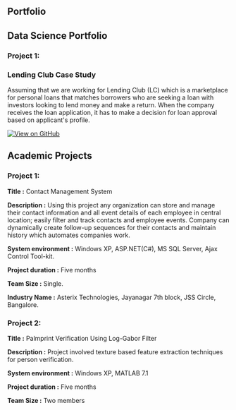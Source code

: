 ## Portfolio

## Data Science Portfolio

### Project 1:

### Lending Club Case Study

 Assuming that we are working for Lending Club (LC) which is a marketplace for personal loans that matches borrowers who are seeking a loan with investors looking to lend money and make a return. When the company receives the loan application, it has to make a decision for loan approval based on applicant's profile.
 
[![View on GitHub](https://img.shields.io/badge/GitHub-View_on_GitHub-blue?logo=GitHub)](https://github.com/PrathimaKumariBV/Lending_Club_Case_Study)

## Academic Projects

### Project 1:

**Title			         :**	Contact Management System

**Description		     :**	Using this project any organization can store and manage their contact information and all event details of each employee in central  location; easily filter and track contacts and employee events. Company can dynamically create follow-up sequences for their contacts and                            maintain history which automates companies work. 

**System environment :**	Windows XP, ASP.NET(C#), MS SQL Server, Ajax Control Tool-kit.

**Project duration	 :**	Five months

**Team Size		       :**	Single.

**Industry Name	     :**	Asterix Technologies, Jayanagar 7th block, JSS Circle, Bangalore.

### Project 2:

**Title			          :**	Palmprint Verification Using Log-Gabor Filter

**Description		      :**	Project involved texture based feature extraction techniques for person verification.

**System environment	:**	Windows XP, MATLAB 7.1

**Project duration	  :**	Five months

**Team Size		        :**	Two members

